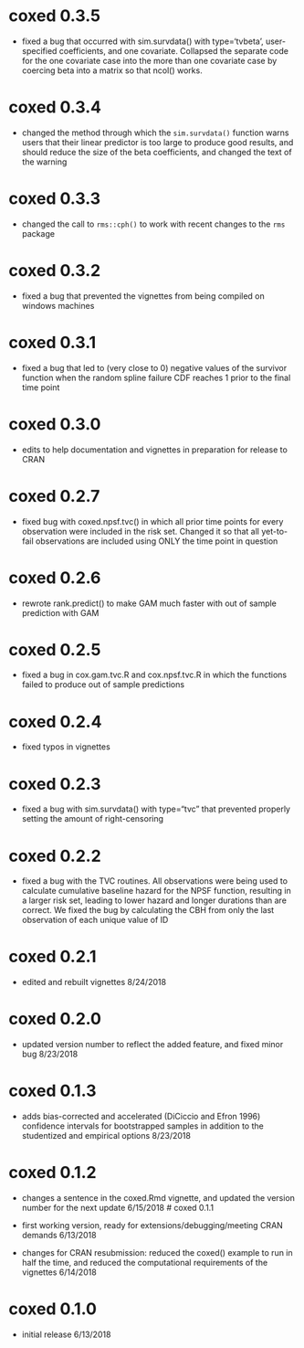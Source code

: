 <!-- README.md is generated from README.Rmd. Please edit this file -->
coxed 0.3.5
===========

-   fixed a bug that occurred with sim.survdata() with type=‘tvbeta’,
    user-specified coefficients, and one covariate. Collapsed the
    separate code for the one covariate case into the more than one
    covariate case by coercing beta into a matrix so that ncol() works.

coxed 0.3.4
===========

-   changed the method through which the `sim.survdata()` function warns
    users that their linear predictor is too large to produce good
    results, and should reduce the size of the beta coefficients, and
    changed the text of the warning

coxed 0.3.3
===========

-   changed the call to `rms::cph()` to work with recent changes to the
    `rms` package

coxed 0.3.2
===========

-   fixed a bug that prevented the vignettes from being compiled on
    windows machines

coxed 0.3.1
===========

-   fixed a bug that led to (very close to 0) negative values of the
    survivor function when the random spline failure CDF reaches 1 prior
    to the final time point

coxed 0.3.0
===========

-   edits to help documentation and vignettes in preparation for release
    to CRAN

coxed 0.2.7
===========

-   fixed bug with coxed.npsf.tvc() in which all prior time points for
    every observation were included in the risk set. Changed it so that
    all yet-to-fail observations are included using ONLY the time point
    in question

coxed 0.2.6
===========

-   rewrote rank.predict() to make GAM much faster with out of sample
    prediction with GAM

coxed 0.2.5
===========

-   fixed a bug in cox.gam.tvc.R and cox.npsf.tvc.R in which the
    functions failed to produce out of sample predictions

coxed 0.2.4
===========

-   fixed typos in vignettes

coxed 0.2.3
===========

-   fixed a bug with sim.survdata() with type=“tvc” that prevented
    properly setting the amount of right-censoring

coxed 0.2.2
===========

-   fixed a bug with the TVC routines. All observations were being used
    to calculate cumulative baseline hazard for the NPSF function,
    resulting in a larger risk set, leading to lower hazard and longer
    durations than are correct. We fixed the bug by calculating the CBH
    from only the last observation of each unique value of ID

coxed 0.2.1
===========

-   edited and rebuilt vignettes 8/24/2018

coxed 0.2.0
===========

-   updated version number to reflect the added feature, and fixed minor
    bug 8/23/2018

coxed 0.1.3
===========

-   adds bias-corrected and accelerated (DiCiccio and Efron 1996)
    confidence intervals for bootstrapped samples in addition to the
    studentized and empirical options 8/23/2018

coxed 0.1.2
===========

-   changes a sentence in the coxed.Rmd vignette, and updated the
    version number for the next update 6/15/2018 \# coxed 0.1.1

-   first working version, ready for extensions/debugging/meeting CRAN
    demands 6/13/2018

-   changes for CRAN resubmission: reduced the coxed() example to run in
    half the time, and reduced the computational requirements of the
    vignettes 6/14/2018

coxed 0.1.0
===========

-   initial release 6/13/2018
